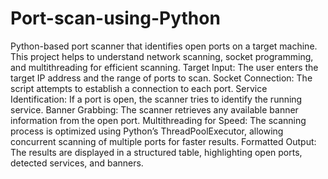 # Port-scan-using-Python
Python-based port scanner that identifies open ports on a target machine. This project helps to understand network scanning, socket programming, and multithreading for efficient scanning.
Target Input: The user enters the target IP address and the range of ports to scan.
Socket Connection: The script attempts to establish a connection to each port.
Service Identification: If a port is open, the scanner tries to identify the running service.
Banner Grabbing: The scanner retrieves any available banner information from the open port.
Multithreading for Speed: The scanning process is optimized using Python’s ThreadPoolExecutor, allowing concurrent scanning of multiple ports for faster results. 
Formatted Output: The results are displayed in a structured table, highlighting open ports, detected services, and banners.
